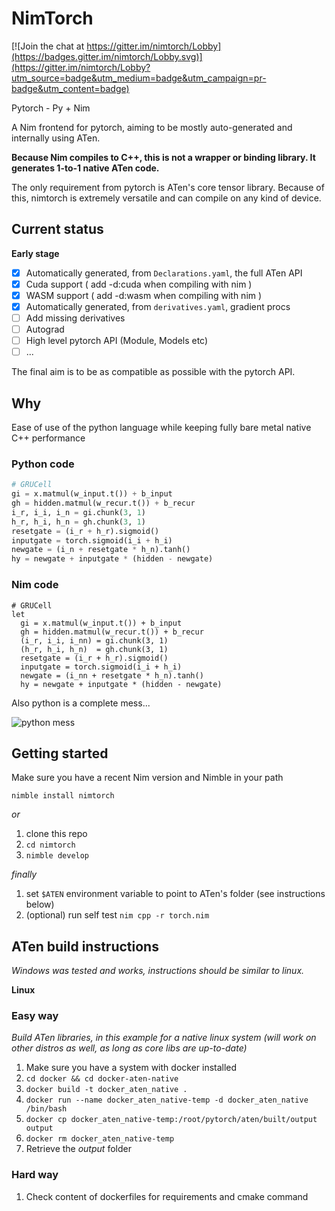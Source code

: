 # NimTorch

[![Join the chat at https://gitter.im/nimtorch/Lobby](https://badges.gitter.im/nimtorch/Lobby.svg)](https://gitter.im/nimtorch/Lobby?utm_source=badge&utm_medium=badge&utm_campaign=pr-badge&utm_content=badge)

Pytorch - Py + Nim

A Nim frontend for pytorch, aiming to be mostly auto-generated and internally using ATen.

**Because Nim compiles to C++, this is not a wrapper or binding library. It generates 1-to-1 native ATen code.**

The only requirement from pytorch is ATen's core tensor library. Because of this, nimtorch is extremely versatile and can compile on any kind of device.

## Current status

**Early stage**

- [x] Automatically generated, from `Declarations.yaml`, the full ATen API
- [x] Cuda support ( add -d:cuda when compiling with nim )
- [x] WASM support ( add -d:wasm when compiling with nim )
- [x] Automatically generated, from `derivatives.yaml`, gradient procs
- [ ] Add missing derivatives
- [ ] Autograd
- [ ] High level pytorch API (Module, Models etc)
- [ ] ...

The final aim is to be as compatible as possible with the pytorch API.

## Why

Ease of use of the python language while keeping fully bare metal native C++ performance

### Python code

```python
# GRUCell
gi = x.matmul(w_input.t()) + b_input
gh = hidden.matmul(w_recur.t()) + b_recur
i_r, i_i, i_n = gi.chunk(3, 1)
h_r, h_i, h_n = gh.chunk(3, 1)
resetgate = (i_r + h_r).sigmoid()
inputgate = torch.sigmoid(i_i + h_i)
newgate = (i_n + resetgate * h_n).tanh()
hy = newgate + inputgate * (hidden - newgate)
```

### Nim code

```nimrod
# GRUCell
let
  gi = x.matmul(w_input.t()) + b_input
  gh = hidden.matmul(w_recur.t()) + b_recur
  (i_r, i_i, i_nn) = gi.chunk(3, 1)
  (h_r, h_i, h_n)  = gh.chunk(3, 1)
  resetgate = (i_r + h_r).sigmoid()
  inputgate = torch.sigmoid(i_i + h_i)
  newgate = (i_nn + resetgate * h_n).tanh()
  hy = newgate + inputgate * (hidden - newgate)
```

Also python is a complete mess...

![python mess](https://camo.githubusercontent.com/953249a42e8fe655a8c1fdfe80744a42b4d25723/68747470733a2f2f696d67732e786b63642e636f6d2f636f6d6963732f707974686f6e5f656e7669726f6e6d656e742e706e67)

## Getting started

Make sure you have a recent Nim version and Nimble in your path

`nimble install nimtorch`

*or*

1. clone this repo
2. `cd nimtorch`
3. `nimble develop`

*finally*

1. set `$ATEN` environment variable to point to ATen's folder (see instructions below)
2. (optional) run self test `nim cpp -r torch.nim`

## ATen build instructions

*Windows was tested and works, instructions should be similar to linux.*

**Linux**

### Easy way

*Build ATen libraries, in this example for a native linux system (will work on other distros as well, as long as core libs are up-to-date)*

1. Make sure you have a system with docker installed
2. `cd docker && cd docker-aten-native`
3. `docker build -t docker_aten_native .`
4. `docker run --name docker_aten_native-temp -d docker_aten_native /bin/bash`
5. `docker cp docker_aten_native-temp:/root/pytorch/aten/built/output output`
6. `docker rm docker_aten_native-temp`
7. Retrieve the *output* folder
  
### Hard way

1. Check content of dockerfiles for requirements and cmake command
